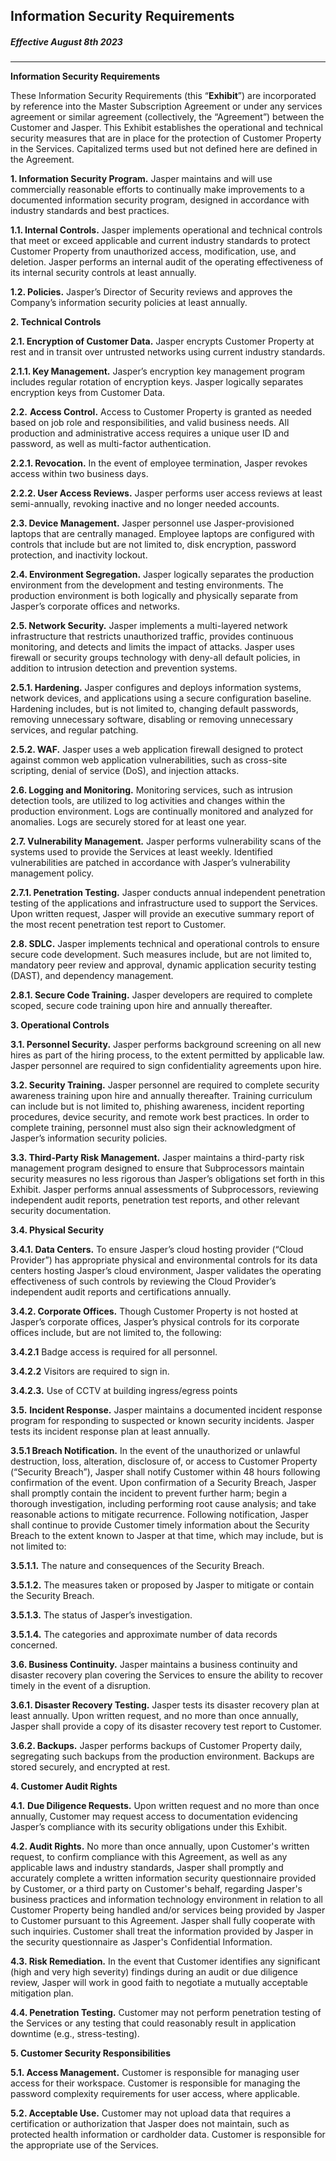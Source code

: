 Information Security Requirements
---------------------------------

##### Effective August 8th 2023

* * *

**Information Security Requirements**

These Information Security Requirements (this “**Exhibit**”) are incorporated by reference into the Master Subscription Agreement or under any services agreement or similar agreement (collectively, the “Agreement”) between the Customer and Jasper. This Exhibit establishes the operational and technical security measures that are in place for the protection of Customer Property in the Services. Capitalized terms used but not defined here are defined in the Agreement.

**1\. Information Security Program.** Jasper maintains and will use commercially reasonable efforts to continually make improvements to a documented information security program, designed in accordance with industry standards and best practices.

**1.1. Internal Controls.** Jasper implements operational and technical controls that meet or exceed applicable and current industry standards to protect Customer Property from unauthorized access, modification, use, and deletion. Jasper performs an internal audit of the operating effectiveness of its internal security controls at least annually.

**1.2. Policies.** Jasper’s Director of Security reviews and approves the Company’s information security policies at least annually.

**2\. Technical Controls**

**2.1. Encryption of Customer Data.** Jasper encrypts Customer Property at rest and in transit over untrusted networks using current industry standards.

**2.1.1. Key Management.** Jasper’s encryption key management program includes regular rotation of encryption keys. Jasper logically separates encryption keys from Customer Data.

**2.2.** **Access Control.** Access to Customer Property is granted as needed based on job role and responsibilities, and valid business needs. All production and administrative access requires a unique user ID and password, as well as multi-factor authentication.

**2.2.1. Revocation.** In the event of employee termination, Jasper revokes access within two business days.

**2.2.2. User Access Reviews.** Jasper performs user access reviews at least semi-annually, revoking inactive and no longer needed accounts.

**2.3. Device Management.** Jasper personnel use Jasper-provisioned laptops that are centrally managed. Employee laptops are configured with controls that include but are not limited to, disk encryption, password protection, and inactivity lockout.

**2.4. Environment Segregation.** Jasper logically separates the production environment from the development and testing environments. The production environment is both logically and physically separate from Jasper’s corporate offices and networks.

**2.5. Network Security.** Jasper implements a multi-layered network infrastructure that restricts unauthorized traffic, provides continuous monitoring, and detects and limits the impact of attacks. Jasper uses firewall or security groups technology with deny-all default policies, in addition to intrusion detection and prevention systems.

**2.5.1. Hardening.** Jasper configures and deploys information systems, network devices, and applications using a secure configuration baseline. Hardening includes, but is not limited to, changing default passwords, removing unnecessary software, disabling or removing unnecessary services, and regular patching.

**2.5.2. WAF.** Jasper uses a web application firewall designed to protect against common web application vulnerabilities, such as cross-site scripting, denial of service (DoS), and injection attacks.

**2.6. Logging and Monitoring.** Monitoring services, such as intrusion detection tools, are utilized to log activities and changes within the production environment. Logs are continually monitored and analyzed for anomalies. Logs are securely stored for at least one year.

**2.7. Vulnerability Management.** Jasper performs vulnerability scans of the systems used to provide the Services at least weekly. Identified vulnerabilities are patched in accordance with Jasper’s vulnerability management policy.

**2.7.1. Penetration Testing.** Jasper conducts annual independent penetration testing of the applications and infrastructure used to support the Services. Upon written request, Jasper will provide an executive summary report of the most recent penetration test report to Customer.

**2.8. SDLC.** Jasper implements technical and operational controls to ensure secure code development. Such measures include, but are not limited to, mandatory peer review and approval, dynamic application security testing (DAST), and dependency management.

**2.8.1. Secure Code Training.** Jasper developers are required to complete scoped, secure code training upon hire and annually thereafter.

**3\. Operational Controls**

**3.1. Personnel Security.** Jasper performs background screening on all new hires as part of the hiring process, to the extent permitted by applicable law. Jasper personnel are required to sign confidentiality agreements upon hire.

**3.2. Security Training.** Jasper personnel are required to complete security awareness training upon hire and annually thereafter. Training curriculum can include but is not limited to, phishing awareness, incident reporting procedures, device security, and remote work best practices. In order to complete training, personnel must also sign their acknowledgment of Jasper’s information security policies.

**3.3. Third-Party Risk Management.** Jasper maintains a third-party risk management program designed to ensure that Subprocessors maintain security measures no less rigorous than Jasper’s obligations set forth in this Exhibit. Jasper performs annual assessments of Subprocessors, reviewing independent audit reports, penetration test reports, and other relevant security documentation.

**3.4. Physical Security**

**3.4.1. Data Centers.** To ensure Jasper’s cloud hosting provider (“Cloud Provider”) has appropriate physical and environmental controls for its data centers hosting Jasper’s cloud environment, Jasper validates the operating effectiveness of such controls by reviewing the Cloud Provider’s independent audit reports and certifications annually.

**3.4.2. Corporate Offices.** Though Customer Property is not hosted at Jasper’s corporate offices, Jasper’s physical controls for its corporate offices include, but are not limited to, the following:

**3.4.2.1** Badge access is required for all personnel.

**3.4.2.2** Visitors are required to sign in.

**3.4.2.3.** Use of CCTV at building ingress/egress points

**3.5.** **Incident Response.** Jasper maintains a documented incident response program for responding to suspected or known security incidents. Jasper tests its incident response plan at least annually.

**3.5.1 Breach Notification.** In the event of the unauthorized or unlawful destruction, loss, alteration, disclosure of, or access to Customer Property (“Security Breach”), Jasper shall notify Customer within 48 hours following confirmation of the event. Upon confirmation of a Security Breach, Jasper shall promptly contain the incident to prevent further harm; begin a thorough investigation, including performing root cause analysis; and take reasonable actions to mitigate recurrence. Following notification, Jasper shall continue to provide Customer timely information about the Security Breach to the extent known to Jasper at that time, which may include, but is not limited to:

**3.5.1.1.** The nature and consequences of the Security Breach.

**3.5.1.2.** The measures taken or proposed by Jasper to mitigate or contain the Security Breach.

**3.5.1.3.** The status of Jasper’s investigation.

**3.5.1.4.** The categories and approximate number of data records concerned.

**3.6. Business Continuity.** Jasper maintains a business continuity and disaster recovery plan covering the Services to ensure the ability to recover timely in the event of a disruption.

**3.6.1. Disaster Recovery Testing.** Jasper tests its disaster recovery plan at least annually. Upon written request, and no more than once annually, Jasper shall provide a copy of its disaster recovery test report to Customer.

**3.6.2. Backups.** Jasper performs backups of Customer Property daily, segregating such backups from the production environment. Backups are stored securely, and encrypted at rest.

**4\. Customer Audit Rights**

**4.1.** **Due Diligence Requests.** Upon written request and no more than once annually, Customer may request access to documentation evidencing Jasper’s compliance with its security obligations under this Exhibit.

**4.2. Audit Rights.** No more than once annually, upon Customer's written request, to confirm compliance with this Agreement, as well as any applicable laws and industry standards, Jasper shall promptly and accurately complete a written information security questionnaire provided by Customer, or a third party on Customer's behalf, regarding Jasper's business practices and information technology environment in relation to all Customer Property being handled and/or services being provided by Jasper to Customer pursuant to this Agreement. Jasper shall fully cooperate with such inquiries. Customer shall treat the information provided by Jasper in the security questionnaire as Jasper's Confidential Information.

**4.3. Risk Remediation.** In the event that Customer identifies any significant (high and very high severity) findings during an audit or due diligence review, Jasper will work in good faith to negotiate a mutually acceptable mitigation plan.

**4.4. Penetration Testing.** Customer may not perform penetration testing of the Services or any testing that could reasonably result in application downtime (e.g., stress-testing).

**5\. Customer Security Responsibilities**

**5.1. Access Management.** Customer is responsible for managing user access for their workspace. Customer is responsible for managing the password complexity requirements for user access, where applicable.

**5.2. Acceptable Use.** Customer may not upload data that requires a certification or authorization that Jasper does not maintain, such as protected health information or cardholder data. Customer is responsible for the appropriate use of the Services.